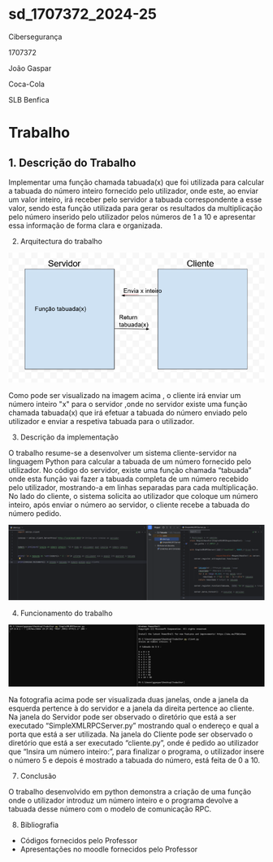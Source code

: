 # sd_1707372_2024-25

Cibersegurança
 
1707372

João Gaspar

Coca-Cola

SLB Benfica

# Trabalho

## 1. Descrição do Trabalho

Implementar uma função chamada tabuada(x) que foi utilizada para calcular a tabuada do número inteiro fornecido pelo utilizador, onde este, ao enviar um valor inteiro, irá receber pelo servidor a tabuada correspondente a esse valor, sendo esta função utilizada para gerar os resultados da multiplicação pelo número inserido pelo utilizador pelos números de 1 a 10 e apresentar essa informação de forma clara e organizada.	

2. Arquitectura do trabalho

![Fotografia da Arquitetura do Trabalho](/Trabalho/img/Arquitetura_Trabalho.png)

Como pode ser visualizado na imagem acima , o cliente irá enviar um número inteiro "x" para o servidor ,onde no servidor existe uma função chamada tabuada(x) que irá efetuar a tabuada do número enviado pelo utilizador e enviar a respetiva tabuada para o utilizador.

3. Descrição da implementação

O trabalho resume-se a desenvolver um sistema cliente-servidor na linguagem Python para calcular a tabuada de um número fornecido pelo utilizador. No código do servidor, existe uma função chamada “tabuada” onde esta função vai fazer a tabuada completa de um número recebido pelo utilizador, mostrando-a em linhas separadas para cada multiplicação. No lado do cliente, o sistema solicita ao utilizador que coloque um número inteiro, após enviar o número ao servidor, o cliente recebe a tabuada do número pedido. 

![Fotografia do Código do Trabalho](/Trabalho/img/Trabalho_Codigo.png)


4. Funcionamento do trabalho

![Fotografia do Trabalho a Funcionar](/Trabalho/img/Trabalho_Funcao.png)

Na fotografia acima  pode ser visualizada duas janelas, onde a janela da esquerda pertence à do servidor e a janela da direita pertence ao cliente. Na janela do Servidor pode ser observado o diretório que está a ser executado “SimpleXMLRPCServer.py” mostrando qual o endereço e qual a porta que está a ser utilizada. Na janela do Cliente pode ser observado o diretório que está a ser executado “cliente.py”, onde é pedido ao utilizador que “Insira um número inteiro:”, para finalizar o programa, o utilizador insere o número 5 e depois é mostrado a tabuada do número, está feita de 0 a 10.

7. Conclusão

O trabalho desenvolvido em python demonstra a criação de uma função onde o utilizador introduz um número inteiro e o programa devolve a tabuada desse número com o modelo de comunicação RPC.
 
8. Bibliografia

- Códigos fornecidos pelo Professor
- Apresentações no moodle fornecidos pelo Professor

